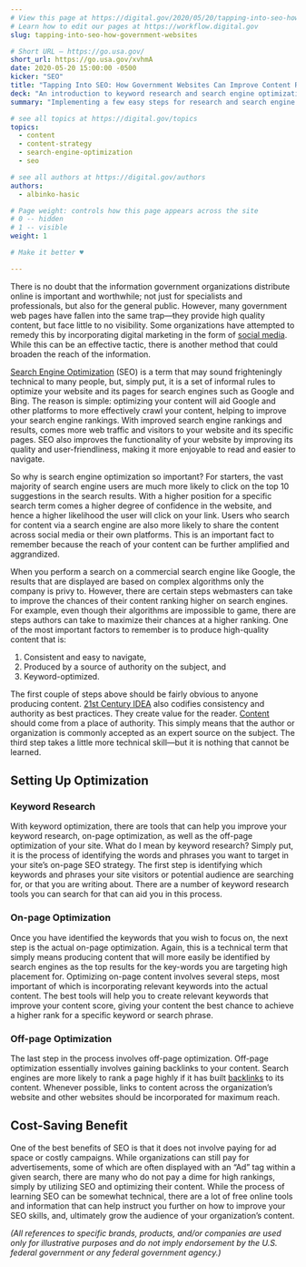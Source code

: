 ```yaml
---
# View this page at https://digital.gov/2020/05/20/tapping-into-seo-how-government-websites
# Learn how to edit our pages at https://workflow.digital.gov
slug: tapping-into-seo-how-government-websites

# Short URL — https://go.usa.gov/
short_url: https://go.usa.gov/xvhmA
date: 2020-05-20 15:00:00 -0500
kicker: "SEO"
title: "Tapping Into SEO: How Government Websites Can Improve Content Reach"
deck: "An introduction to keyword research and search engine optimization for broadening content reach."
summary: "Implementing a few easy steps for research and search engine optimization can help boost your content and get it in front of the right audience."

# see all topics at https://digital.gov/topics
topics: 
  - content
  - content-strategy
  - search-engine-optimization
  - seo

# see all authors at https://digital.gov/authors
authors: 
  - albinko-hasic

# Page weight: controls how this page appears across the site
# 0 -- hidden
# 1 -- visible
weight: 1

# Make it better ♥

---
```


There is no doubt that the information government organizations distribute online is important and worthwhile; not just for specialists and professionals, but also for the general public. However, many government web pages have fallen into the same trap—they provide high quality content, but face little to no visibility. Some organizations have attempted to remedy this by incorporating digital marketing in the form of [social media](https://digital.gov/topics/social-media/). While this can be an effective tactic, there is another method that could broaden the reach of the information. 

[Search Engine Optimization](https://digital.gov/topics/search-engine-optimization/) (SEO) is a term that may sound frighteningly technical to many people, but, simply put, it is a set of informal rules to optimize your website and its pages for search engines such as Google and Bing. The reason is simple: optimizing your content will aid Google and other platforms to more effectively crawl your content, helping to improve your search engine rankings. With improved search engine rankings and results, comes more web traffic and visitors to your website and its specific pages. SEO also improves the functionality of your website by improving its quality and user-friendliness, making it more enjoyable to read and easier to navigate. 

So why is search engine optimization so important? For starters, the vast majority of search engine users are much more likely to click on the top 10 suggestions in the search results. With a higher position for a specific search term comes a higher degree of confidence in the website, and hence a higher likelihood the user will click on your link. Users who search for content via a search engine are also more likely to share the content across social media or their own platforms. This is an important fact to remember because the reach of your content can be further amplified and aggrandized. 

When you perform a search on a commercial search engine like Google, the results that are displayed are based on complex algorithms only the company is privy to. However, there are certain steps webmasters can take to improve the chances of their content ranking higher on search engines. For example, even though their algorithms are impossible to game, there are steps authors can take to maximize their chances at a higher ranking. One of the most important factors to remember is to produce high-quality content that is: 

1. Consistent and easy to navigate, 
2. Produced by a source of authority on the subject, and 
3. Keyword-optimized. 

The first couple of steps above should be fairly obvious to anyone producing content. [21st Century IDEA](https://digital.gov/resources/21st-century-integrated-digital-experience-act/) also codifies consistency and authority as best practices. They create value for the reader. [Content](https://digital.gov/topics/content/) should come from a place of authority. This simply means that the author or organization is commonly accepted as an expert source on the subject. The third step takes a little more technical skill&mdash;but it is nothing that cannot be learned.

## Setting Up Optimization

### Keyword Research

With keyword optimization, there are tools that can help you improve your keyword research, on-page optimization, as well as the off-page optimization of your site. What do I mean by keyword research? Simply put, it is the process of identifying the words and phrases you want to target in your site’s on-page SEO strategy. The first step is identifying which keywords and phrases your site visitors or potential audience are searching for, or that you are writing about. There are a number of keyword research tools you can search for that can aid you in this process.

### On-page Optimization

Once you have identified the keywords that you wish to focus on, the next step is the actual on-page optimization. Again, this is a technical term that simply means producing content that will more easily be identified by search engines as the top results for the key-words you are targeting high placement for. Optimizing on-page content involves several steps, most important of which is incorporating relevant keywords into the actual content. The best tools will help you to create relevant keywords that improve your content score, giving your content the best chance to achieve a higher rank for a specific keyword or search phrase. 

### Off-page Optimization

The last step in the process involves off-page optimization. Off-page optimization essentially involves gaining backlinks to your content. Search engines are more likely to rank a page highly if it has built [backlinks](https://en.wikipedia.org/wiki/Backlink) to its content. Whenever possible, links to content across the organization’s website and other websites should be incorporated for maximum reach.

## Cost-Saving Benefit

One of the best benefits of SEO is that it does not involve paying for ad space or costly campaigns. While organizations can still pay for advertisements, some of which are often displayed with an “Ad” tag within a given search, there are many who do not pay a dime for high rankings, simply by utilizing SEO and optimizing their content. While the process of learning SEO can be somewhat technical, there are a lot of free online tools and information that can help instruct you further on how to improve your SEO skills, and, ultimately grow the audience of your organization’s content. 
 
_(All references to specific brands, products, and/or companies are used only for illustrative purposes and do not imply endorsement by the U.S. federal government or any federal government agency.)_
